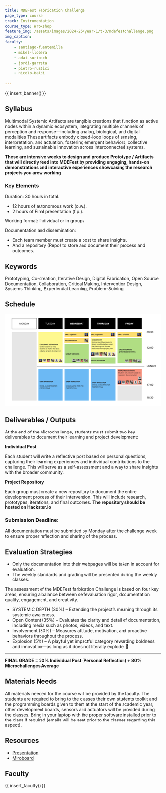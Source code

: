 ```yaml
---
title: MDEFest Fabrication Challenge
page_type: course
track: Instrumentation
course_type: Wrokshop
feature_img: /assets/images/2024-25/year-1/t-3/mdefestchallenge.png
img_caption:
faculty:
    - santiago-fuentemilla
    - mikel-llobera
    - adai-surinach
    - jordi-garreta
    - pietro-rustici
    - nicolo-baldi

---
```


{{ insert_banner() }}

## Syllabus

Multimodal Systemic Artifacts are tangible creations that function as active nodes within a dynamic ecosystem, integrating multiple channels of perception and response—including analog, biological, and digital modalities
These artifacts embody closed-loop loops of sensing, interpretation, and actuation, fostering emergent behaviors, collective learning, and sustainable innovation across interconnected systems.


**These are intensive weeks to design and produce Prototype / Artifacts that will directly feed into MDEFest by providing engaging, hands‑on demonstrations and interactive experiences showcasing the research projects you arew working**


### Key Elements

Duration: 30 hours in total.
- 12 hours of autonomous work (o.w.).
- 2 hours of Final presentation (f.p.).

Working format: Individual or in groups

Documentation and dissemination:
- Each team member must create a post to share insights.
- And a repository (Repo) to store and document their process and outcomes.

## Keywords
Prototyping, Co-creation, Iterative Design, Digital Fabrication, Open Source Documentation, Collaboration, Critical Making, Intervention Design, Systems Thinking, Experiential Learning, Problem-Solving


## Schedule

![schedule](/assets/images/2024-25/year-1/t-2/challenge_schedule.png)


## Deliverables / Outputs
At the end of the Microchallenge, students must submit two key deliverables to document their learning and project development:

**Individual Post**

Each student will write a reflective post based on personal questions, capturing their learning experiences and individual contributions to the challenge. This will serve as a self-assessment and a way to share insights with the broader community.

**Project Repository**

Each group must create a new repository to document the entire development process of their intervention. This will include research, prototypes, iterations, and final outcomes. **The repository should be hosted on Hackster.io**

### Submission Deadline:
All documentation must be submitted by Monday after the challenge week to ensure proper reflection and sharing of the process.

## Evaluation Strategies 

- Only the documentation into their webpages will be taken in account for evaluation.
- The weekly standards and grading will be presented during the weekly classes.

The assessment of the MDEFest farbication Challenge is based on four key areas, ensuring a balance between selfevaluation rigor, documentation quality, engagement, and creativity.

- SYSTEMIC DEPTH (30%) – Extending the project’s meaning through its systemic awareness.
- Open Content (35%) – Evaluates the clarity and detail of documentation, including media such as photos, videos, and text.
- Involvement (30%) – Measures attitude, motivation, and proactive behaviors throughout the process.
- Explosion (5%) – A playful yet impactful category rewarding boldness and innovation—as long as it does not literally explode! 🚀

---

**FINAL GRADE = 20% Individual Post (Personal Reflection) + 80% Microchallenges Average**

## Materials Needs 

All materials needed for the course will be provided by the faculty. The students are required to bring to the classes their own students toolkit and the programming boards given to them at the start of the academic year, other development boards, sensors and actuators will be provided during the classes. Bring in your laptop with the proper software installed prior to the class if required (emails will be sent prior to the classes regarding this aspect).


## Resources

- [Presentation](https://docs.google.com/presentation/d/18z-UIW_MLWuXcEBL6l1g9XUuh6DK7l-Jt8TV70a136o/edit?usp=sharing)
- [Miroboard](https://miro.com/app/board/uXjVI5fU5xg=/?share_link_id=669503416691)


## Faculty

{{ insert_faculty() }}